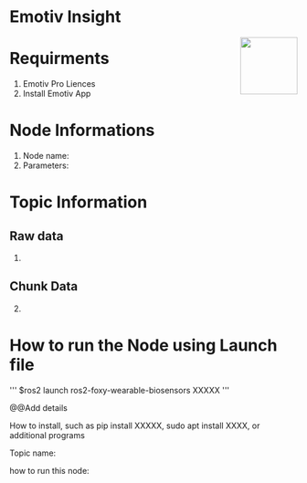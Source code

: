 # Emotiv Insight
<img align="right" width="100" height="100" src="http://www.fillmurray.com/100/100">


# Requirments
1) Emotiv Pro Liences
2) Install Emotiv App


# Node Informations
1) Node name:
2) Parameters:

# Topic Information
## Raw data
1) 
## Chunk Data
2) 

# How to run the Node using Launch file

'''
$ros2 launch ros2-foxy-wearable-biosensors XXXXX
'''



@@Add details

How to install, such as pip install XXXXX, sudo apt install XXXX, or additional programs

Topic name:

how to run this node:

